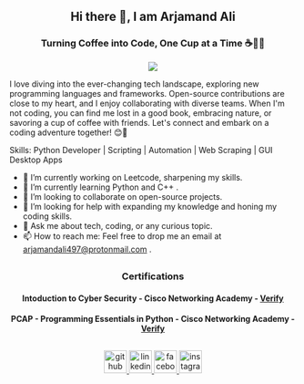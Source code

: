 <h2 align="center">Hi there 👋, I am Arjamand Ali</h2>
<h3 align="center", padding-top=-1000>Turning Coffee into Code, One Cup at a Time ☕👩‍💻</h3>
<p align="center">
  <img src="https://komarev.com/ghpvc/?username=arjamand"></a>
</p>


I love diving into the ever-changing tech landscape, exploring new programming languages and frameworks. Open-source contributions are close to my heart, and I enjoy collaborating with diverse teams. When I'm not coding, you can find me lost in a good book, embracing nature, or savoring a cup of coffee with friends. Let's connect and embark on a coding adventure together! 😊🚀

Skills: Python Developer | Scripting | Automation | Web Scraping | GUI Desktop Apps

- 🔭 I’m currently working on Leetcode, sharpening my skills. 
- 🌱 I’m currently learning Python and C++ . 
- 👯 I’m looking to collaborate on open-source projects. 
- 🤔 I’m looking for help with  expanding my knowledge and honing my coding skills. 
- 💬 Ask me about tech, coding, or any curious topic.
- 📫 How to reach me: Feel free to drop me an email at arjamandali497@protonmail.com .

<h2 align="center"></h2>
  <h3 align="center", padding-top=-1000>Certifications</h3>

<h4 align="center">Intoduction to Cyber Security - Cisco Networking Academy - <a href="https://www.credly.com/badges/47345cad-b901-4cc1-a45d-60b2f7e7a2b3/linked_in_profile">Verify</a></h4>

<h4 align="center">PCAP - Programming Essentials in Python - Cisco Networking Academy - <a href="https://www.credly.com/badges/4ff6f91e-5290-4784-a196-29bb563a6a5c/public_url">Verify</a></h4>


  <h2 align="center"></h2>


<p align="center">
  <a href="https://github.com/arjamand">
    <img src="https://cdn.jsdelivr.net/npm/simple-icons@3.0.1/icons/github.svg" alt="github" height="40">
  </a>
  <a href="https://www.linkedin.com/in/arjamand-ali-420b03261/">
    <img src="https://cdn.jsdelivr.net/npm/simple-icons@3.0.1/icons/linkedin.svg" alt="linkedin" height="40">
  </a>
  <a href="https://www.facebook.com/profile.php?id=100038481345335">
    <img src="https://cdn.jsdelivr.net/npm/simple-icons@3.0.1/icons/facebook.svg" alt="facebook" height="40">
  </a>
  <a href="https://www.instagram.com/arjamand_ali/">
    <img src="https://cdn.jsdelivr.net/npm/simple-icons@3.0.1/icons/instagram.svg" alt="instagram" height="40">
  </a>
</p>

</div>
